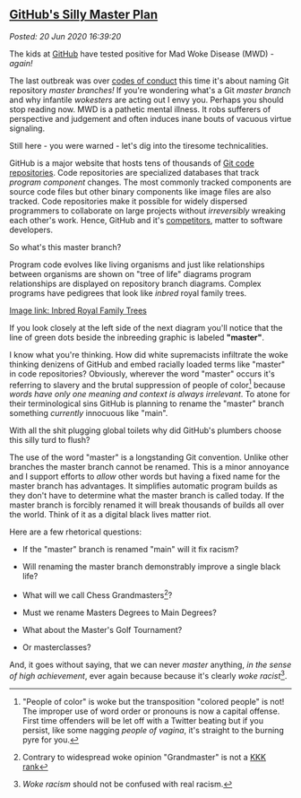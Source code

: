  
[GitHub's Silly Master Plan](https://analyzethedatanotthedrivel.org/2020/06/20/githubs-silly-master-plan/) 
---------------------------------------------------------------------------------------------------------

*Posted: 20 Jun 2020 16:39:20*

The kids at [GitHub](https://github.com/) have tested positive for Mad
Woke Disease (MWD) - *again!*

The last outbreak was over [codes of
conduct](https://forums.theregister.com/forum/all/2018/10/22/sqlite_code_of_conduct/)
this time it's about naming Git repository *master branches!* If you're
wondering what's a Git *master branch* and why infantile *wokesters* are
acting out I envy you. Perhaps you should stop reading now. MWD is a
pathetic mental illness. It robs sufferers of perspective and judgement
and often induces inane bouts of vacuous virtue signaling.

Still here - you were warned - let's dig into the tiresome
technicalities.

GitHub is a major website that hosts tens of thousands of [Git code
repositories](https://git-scm.com/). Code repositories are specialized
databases that track *program component* changes. The most commonly
tracked components are source code files but other binary components
like image files are also tracked. Code repositories make it possible
for widely dispersed programmers to collaborate on large projects
without *irreversibly* wreaking each other's work. Hence, GitHub and
it's [competitors](https://bitbucket.org/), matter to software
developers.

So what's this master branch?

Program code evolves like living organisms and just like relationships
between organisms are shown on "tree of life" diagrams program
relationships are displayed on repository branch diagrams. Complex
programs have pedigrees that look like *inbred* royal family trees.

[Image link: Inbred Royal Family Trees](https://bakerjd99.files.wordpress.com/2020/06/git-royal-inbreeding.jpg)

If you look closely at the left side of the next diagram you'll notice
that the line of green dots beside the inbreeding graphic is labeled
**"master"**.

I know what you're thinking. How did white supremacists infiltrate the
woke thinking denizens of GitHub and embed racially loaded terms like
"master" in code repositories? Obviously, wherever the word "master"
occurs it's referring to slavery and the brutal suppression of people of
color[^1x5835] because *words have only one meaning and context is always
irrelevant*. To atone for their terminological sins GitHub is planning
to rename the "master" branch something *currently* innocuous like
"main".

With all the shit plugging global toilets why did GitHub's plumbers
choose this silly turd to flush?

The use of the word "master" is a longstanding Git convention. Unlike
other branches the master branch cannot be renamed. This is a minor
annoyance and I support efforts to *allow* other words but having a
fixed name for the master branch has advantages. It simplifies automatic
program builds as they don't have to determine what the master branch is
called today. If the master branch is forcibly renamed it will break
thousands of builds all over the world. Think of it as a digital black
lives matter riot.

Here are a few rhetorical questions:

- If the "master" branch is renamed "main" will it fix racism?

- Will renaming the master branch demonstrably improve a single black life?

- What will we call Chess Grandmasters[^2x5835]?

- Must we rename Masters Degrees to Main Degrees?

- What about the Master's Golf Tournament?

- Or masterclasses?

And, it goes without saying, that we can never *master* anything, *in
the sense of high achievement*, ever again because because it's clearly
*woke racist*[^3x5835].

[^1x5835]: "People of color" is woke but the transposition "colored people"
    is not! The improper use of word order or pronouns is now a capital
    offense. First time offenders will be let off with a Twitter beating
    but if you persist, like some nagging *people of vagina*, it's
    straight to the burning pyre for you.

[^2x5835]: Contrary to widespread woke opinion "Grandmaster" is not a [KKK
    rank](https://en.wikipedia.org/wiki/Grand_Wizard)

[^3x5835]: *Woke racism* should not be confused with real racism.
